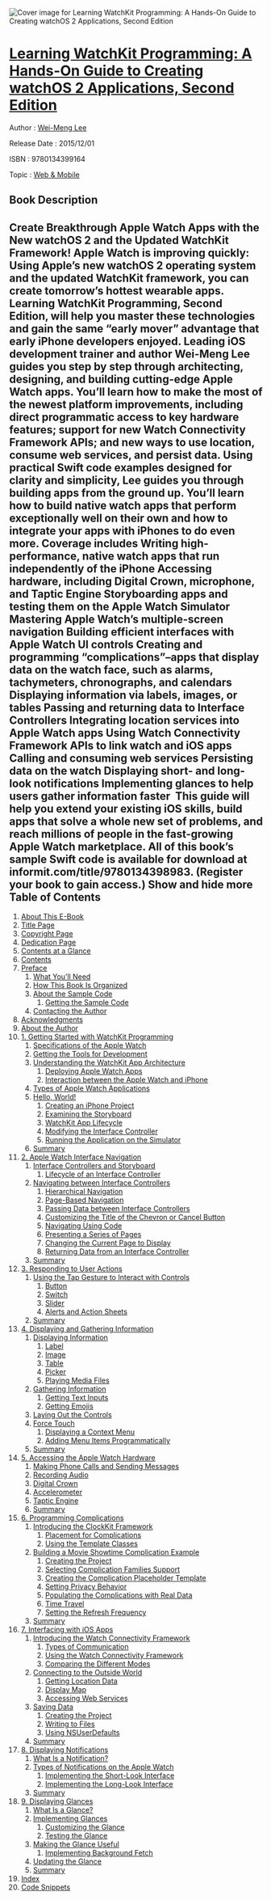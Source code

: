 ![Cover image for Learning WatchKit Programming: A Hands-On Guide to Creating watchOS 2 Applications, Second Edition](https://imgdetail.ebookreading.net/cover/cover/web_mobile/EB9780134399164.jpg)

[Learning WatchKit Programming: A Hands-On Guide to Creating watchOS 2 Applications, Second Edition](https://ebookreading.net/view/book/Learning+WatchKit+Programming%3A+A+Hands-On+Guide+to+Creating+watchOS+2+Applications%2C+Second+Edition-EB9780134399164_1.html "Learning WatchKit Programming: A Hands-On Guide to Creating watchOS 2 Applications, Second Edition")
====================================================================================================================

Author : [Wei-Meng Lee](https://ebookreading.net/search/author/Wei-Meng+Lee)

Release Date : 2015/12/01

ISBN : 9780134399164

Topic : [Web & Mobile](https://ebookreading.net/search/category/web-mobile)

Book Description
-----------------

 Create Breakthrough Apple Watch Apps with the New watchOS 2 and the Updated WatchKit Framework!
Apple Watch is improving quickly: Using Apple’s new watchOS 2 operating system and the updated WatchKit framework, you can create tomorrow’s hottest wearable apps. Learning WatchKit Programming, Second Edition, will help you master these technologies and gain the same “early mover” advantage that early iPhone developers enjoyed.
Leading iOS development trainer and author Wei-Meng Lee guides you step by step through architecting, designing, and building cutting-edge Apple Watch apps. You’ll learn how to make the most of the newest platform improvements, including direct programmatic access to key hardware features; support for new Watch Connectivity Framework APIs; and new ways to use location, consume web services, and persist data.
Using practical Swift code examples designed for clarity and simplicity, Lee guides you through building apps from the ground up. You’ll learn how to build native watch apps that perform exceptionally well on their own and how to integrate your apps with iPhones to do even more.
Coverage includes
 Writing high-performance, native watch apps that run independently of the iPhone 
 Accessing hardware, including Digital Crown, microphone, and Taptic Engine 
 Storyboarding apps and testing them on the Apple Watch Simulator 
 Mastering Apple Watch’s multiple-screen navigation 
 Building efficient interfaces with Apple Watch UI controls 
 Creating and programming “complications”–apps that display data on the watch face, such as alarms, tachymeters, chronographs, and calendars 
 Displaying information via labels, images, or tables 
 Passing and returning data to Interface Controllers 
 Integrating location services into Apple Watch apps 
 Using Watch Connectivity Framework APIs to link watch and iOS apps 
 Calling and consuming web services 
 Persisting data on the watch 
 Displaying short- and long-look notifications Implementing glances to help users gather information faster  
This guide will help you extend your existing iOS skills, build apps that solve a whole new set of problems, and reach millions of people in the fast-growing Apple Watch marketplace.
All of this book’s sample Swift code is available for download at informit.com/title/9780134398983. (Register your book to gain access.)
        Show and hide more                
Table of Contents
-----------------

1. [About This E-Book](https://ebookreading.net/view/book/Learning+WatchKit+Programming%3A+A+Hands-On+Guide+to+Creating+watchOS+2+Applications%2C+Second+Edition-EB9780134399164_2.html#pref00)
1. [Title Page](https://ebookreading.net/view/book/Learning+WatchKit+Programming%3A+A+Hands-On+Guide+to+Creating+watchOS+2+Applications%2C+Second+Edition-EB9780134399164_3.html#title)
1. [Copyright Page](https://ebookreading.net/view/book/Learning+WatchKit+Programming%3A+A+Hands-On+Guide+to+Creating+watchOS+2+Applications%2C+Second+Edition-EB9780134399164_4.html#copy)
1. [Dedication Page](https://ebookreading.net/view/book/Learning+WatchKit+Programming%3A+A+Hands-On+Guide+to+Creating+watchOS+2+Applications%2C+Second+Edition-EB9780134399164_6.html#ded01)
1. [Contents at a Glance](https://ebookreading.net/view/book/Learning+WatchKit+Programming%3A+A+Hands-On+Guide+to+Creating+watchOS+2+Applications%2C+Second+Edition-EB9780134399164_7.html#toc)
1. [Contents](https://ebookreading.net/view/book/Learning+WatchKit+Programming%3A+A+Hands-On+Guide+to+Creating+watchOS+2+Applications%2C+Second+Edition-EB9780134399164_8.html#bk01-toc)
1. [Preface](https://ebookreading.net/view/book/Learning+WatchKit+Programming%3A+A+Hands-On+Guide+to+Creating+watchOS+2+Applications%2C+Second+Edition-EB9780134399164_9.html#pref02)
    1. [What You’ll Need](https://ebookreading.net/view/book/Learning+WatchKit+Programming%3A+A+Hands-On+Guide+to+Creating+watchOS+2+Applications%2C+Second+Edition-EB9780134399164_9.html#pref02lev1sec1)
    1. [How This Book Is Organized](https://ebookreading.net/view/book/Learning+WatchKit+Programming%3A+A+Hands-On+Guide+to+Creating+watchOS+2+Applications%2C+Second+Edition-EB9780134399164_9.html#pref02lev1sec2)
    1. [About the Sample Code](https://ebookreading.net/view/book/Learning+WatchKit+Programming%3A+A+Hands-On+Guide+to+Creating+watchOS+2+Applications%2C+Second+Edition-EB9780134399164_9.html#pref02lev1sec3)
        1. [Getting the Sample Code](https://ebookreading.net/view/book/Learning+WatchKit+Programming%3A+A+Hands-On+Guide+to+Creating+watchOS+2+Applications%2C+Second+Edition-EB9780134399164_9.html#pref02lev2sec1)
    1. [Contacting the Author](https://ebookreading.net/view/book/Learning+WatchKit+Programming%3A+A+Hands-On+Guide+to+Creating+watchOS+2+Applications%2C+Second+Edition-EB9780134399164_9.html#pref02lev1sec4)
1. [Acknowledgments](https://ebookreading.net/view/book/Learning+WatchKit+Programming%3A+A+Hands-On+Guide+to+Creating+watchOS+2+Applications%2C+Second+Edition-EB9780134399164_10.html#pref03)
1. [About the Author](https://ebookreading.net/view/book/Learning+WatchKit+Programming%3A+A+Hands-On+Guide+to+Creating+watchOS+2+Applications%2C+Second+Edition-EB9780134399164_11.html#pref04)
1. [1. Getting Started with WatchKit Programming](https://ebookreading.net/view/book/Learning+WatchKit+Programming%3A+A+Hands-On+Guide+to+Creating+watchOS+2+Applications%2C+Second+Edition-EB9780134399164_12.html#ch01)
    1. [Specifications of the Apple Watch](https://ebookreading.net/view/book/Learning+WatchKit+Programming%3A+A+Hands-On+Guide+to+Creating+watchOS+2+Applications%2C+Second+Edition-EB9780134399164_12.html#ch01lev1sec1)
    1. [Getting the Tools for Development](https://ebookreading.net/view/book/Learning+WatchKit+Programming%3A+A+Hands-On+Guide+to+Creating+watchOS+2+Applications%2C+Second+Edition-EB9780134399164_12.html#ch01lev1sec2)
    1. [Understanding the WatchKit App Architecture](https://ebookreading.net/view/book/Learning+WatchKit+Programming%3A+A+Hands-On+Guide+to+Creating+watchOS+2+Applications%2C+Second+Edition-EB9780134399164_12.html#ch01lev1sec3)
        1. [Deploying Apple Watch Apps](https://ebookreading.net/view/book/Learning+WatchKit+Programming%3A+A+Hands-On+Guide+to+Creating+watchOS+2+Applications%2C+Second+Edition-EB9780134399164_12.html#ch01lev2sec1)
        1. [Interaction between the Apple Watch and iPhone](https://ebookreading.net/view/book/Learning+WatchKit+Programming%3A+A+Hands-On+Guide+to+Creating+watchOS+2+Applications%2C+Second+Edition-EB9780134399164_12.html#ch01lev2sec2)
    1. [Types of Apple Watch Applications](https://ebookreading.net/view/book/Learning+WatchKit+Programming%3A+A+Hands-On+Guide+to+Creating+watchOS+2+Applications%2C+Second+Edition-EB9780134399164_12.html#ch01lev1sec4)
    1. [Hello, World!](https://ebookreading.net/view/book/Learning+WatchKit+Programming%3A+A+Hands-On+Guide+to+Creating+watchOS+2+Applications%2C+Second+Edition-EB9780134399164_12.html#ch01lev1sec5)
        1. [Creating an iPhone Project](https://ebookreading.net/view/book/Learning+WatchKit+Programming%3A+A+Hands-On+Guide+to+Creating+watchOS+2+Applications%2C+Second+Edition-EB9780134399164_12.html#ch01lev2sec3)
        1. [Examining the Storyboard](https://ebookreading.net/view/book/Learning+WatchKit+Programming%3A+A+Hands-On+Guide+to+Creating+watchOS+2+Applications%2C+Second+Edition-EB9780134399164_12.html#ch01lev2sec4)
        1. [WatchKit App Lifecycle](https://ebookreading.net/view/book/Learning+WatchKit+Programming%3A+A+Hands-On+Guide+to+Creating+watchOS+2+Applications%2C+Second+Edition-EB9780134399164_12.html#ch01lev2sec5)
        1. [Modifying the Interface Controller](https://ebookreading.net/view/book/Learning+WatchKit+Programming%3A+A+Hands-On+Guide+to+Creating+watchOS+2+Applications%2C+Second+Edition-EB9780134399164_12.html#ch01lev2sec6)
        1. [Running the Application on the Simulator](https://ebookreading.net/view/book/Learning+WatchKit+Programming%3A+A+Hands-On+Guide+to+Creating+watchOS+2+Applications%2C+Second+Edition-EB9780134399164_12.html#ch01lev2sec7)
    1. [Summary](https://ebookreading.net/view/book/Learning+WatchKit+Programming%3A+A+Hands-On+Guide+to+Creating+watchOS+2+Applications%2C+Second+Edition-EB9780134399164_12.html#ch01lev1sec6)
1. [2. Apple Watch Interface Navigation](https://ebookreading.net/view/book/Learning+WatchKit+Programming%3A+A+Hands-On+Guide+to+Creating+watchOS+2+Applications%2C+Second+Edition-EB9780134399164_13.html#ch02)
    1. [Interface Controllers and Storyboard](https://ebookreading.net/view/book/Learning+WatchKit+Programming%3A+A+Hands-On+Guide+to+Creating+watchOS+2+Applications%2C+Second+Edition-EB9780134399164_13.html#ch02lev1sec1)
        1. [Lifecycle of an Interface Controller](https://ebookreading.net/view/book/Learning+WatchKit+Programming%3A+A+Hands-On+Guide+to+Creating+watchOS+2+Applications%2C+Second+Edition-EB9780134399164_13.html#ch02lev2sec1)
    1. [Navigating between Interface Controllers](https://ebookreading.net/view/book/Learning+WatchKit+Programming%3A+A+Hands-On+Guide+to+Creating+watchOS+2+Applications%2C+Second+Edition-EB9780134399164_13.html#ch02lev1sec2)
        1. [Hierarchical Navigation](https://ebookreading.net/view/book/Learning+WatchKit+Programming%3A+A+Hands-On+Guide+to+Creating+watchOS+2+Applications%2C+Second+Edition-EB9780134399164_13.html#ch02lev2sec2)
        1. [Page-Based Navigation](https://ebookreading.net/view/book/Learning+WatchKit+Programming%3A+A+Hands-On+Guide+to+Creating+watchOS+2+Applications%2C+Second+Edition-EB9780134399164_13.html#ch02lev2sec3)
        1. [Passing Data between Interface Controllers](https://ebookreading.net/view/book/Learning+WatchKit+Programming%3A+A+Hands-On+Guide+to+Creating+watchOS+2+Applications%2C+Second+Edition-EB9780134399164_13.html#ch02lev2sec4)
        1. [Customizing the Title of the Chevron or Cancel Button](https://ebookreading.net/view/book/Learning+WatchKit+Programming%3A+A+Hands-On+Guide+to+Creating+watchOS+2+Applications%2C+Second+Edition-EB9780134399164_13.html#ch02lev2sec5)
        1. [Navigating Using Code](https://ebookreading.net/view/book/Learning+WatchKit+Programming%3A+A+Hands-On+Guide+to+Creating+watchOS+2+Applications%2C+Second+Edition-EB9780134399164_13.html#ch02lev2sec6)
        1. [Presenting a Series of Pages](https://ebookreading.net/view/book/Learning+WatchKit+Programming%3A+A+Hands-On+Guide+to+Creating+watchOS+2+Applications%2C+Second+Edition-EB9780134399164_13.html#ch02lev2sec7)
        1. [Changing the Current Page to Display](https://ebookreading.net/view/book/Learning+WatchKit+Programming%3A+A+Hands-On+Guide+to+Creating+watchOS+2+Applications%2C+Second+Edition-EB9780134399164_13.html#ch02lev2sec8)
        1. [Returning Data from an Interface Controller](https://ebookreading.net/view/book/Learning+WatchKit+Programming%3A+A+Hands-On+Guide+to+Creating+watchOS+2+Applications%2C+Second+Edition-EB9780134399164_13.html#ch02lev2sec9)
    1. [Summary](https://ebookreading.net/view/book/Learning+WatchKit+Programming%3A+A+Hands-On+Guide+to+Creating+watchOS+2+Applications%2C+Second+Edition-EB9780134399164_13.html#ch02lev1sec3)
1. [3. Responding to User Actions](https://ebookreading.net/view/book/Learning+WatchKit+Programming%3A+A+Hands-On+Guide+to+Creating+watchOS+2+Applications%2C+Second+Edition-EB9780134399164_14.html#ch03)
    1. [Using the Tap Gesture to Interact with Controls](https://ebookreading.net/view/book/Learning+WatchKit+Programming%3A+A+Hands-On+Guide+to+Creating+watchOS+2+Applications%2C+Second+Edition-EB9780134399164_14.html#ch03lev1sec1)
        1. [Button](https://ebookreading.net/view/book/Learning+WatchKit+Programming%3A+A+Hands-On+Guide+to+Creating+watchOS+2+Applications%2C+Second+Edition-EB9780134399164_14.html#ch03lev2sec1)
        1. [Switch](https://ebookreading.net/view/book/Learning+WatchKit+Programming%3A+A+Hands-On+Guide+to+Creating+watchOS+2+Applications%2C+Second+Edition-EB9780134399164_14.html#ch03lev2sec2)
        1. [Slider](https://ebookreading.net/view/book/Learning+WatchKit+Programming%3A+A+Hands-On+Guide+to+Creating+watchOS+2+Applications%2C+Second+Edition-EB9780134399164_14.html#ch03lev2sec3)
        1. [Alerts and Action Sheets](https://ebookreading.net/view/book/Learning+WatchKit+Programming%3A+A+Hands-On+Guide+to+Creating+watchOS+2+Applications%2C+Second+Edition-EB9780134399164_14.html#ch03lev2sec4)
    1. [Summary](https://ebookreading.net/view/book/Learning+WatchKit+Programming%3A+A+Hands-On+Guide+to+Creating+watchOS+2+Applications%2C+Second+Edition-EB9780134399164_14.html#ch03lev1sec2)
1. [4. Displaying and Gathering Information](https://ebookreading.net/view/book/Learning+WatchKit+Programming%3A+A+Hands-On+Guide+to+Creating+watchOS+2+Applications%2C+Second+Edition-EB9780134399164_15.html#ch04)
    1. [Displaying Information](https://ebookreading.net/view/book/Learning+WatchKit+Programming%3A+A+Hands-On+Guide+to+Creating+watchOS+2+Applications%2C+Second+Edition-EB9780134399164_15.html#ch04lev1sec1)
        1. [Label](https://ebookreading.net/view/book/Learning+WatchKit+Programming%3A+A+Hands-On+Guide+to+Creating+watchOS+2+Applications%2C+Second+Edition-EB9780134399164_15.html#ch04lev2sec1)
        1. [Image](https://ebookreading.net/view/book/Learning+WatchKit+Programming%3A+A+Hands-On+Guide+to+Creating+watchOS+2+Applications%2C+Second+Edition-EB9780134399164_15.html#ch04lev2sec2)
        1. [Table](https://ebookreading.net/view/book/Learning+WatchKit+Programming%3A+A+Hands-On+Guide+to+Creating+watchOS+2+Applications%2C+Second+Edition-EB9780134399164_15.html#ch04lev2sec3)
        1. [Picker](https://ebookreading.net/view/book/Learning+WatchKit+Programming%3A+A+Hands-On+Guide+to+Creating+watchOS+2+Applications%2C+Second+Edition-EB9780134399164_15.html#ch04lev2sec4)
        1. [Playing Media Files](https://ebookreading.net/view/book/Learning+WatchKit+Programming%3A+A+Hands-On+Guide+to+Creating+watchOS+2+Applications%2C+Second+Edition-EB9780134399164_15.html#ch04lev2sec5)
    1. [Gathering Information](https://ebookreading.net/view/book/Learning+WatchKit+Programming%3A+A+Hands-On+Guide+to+Creating+watchOS+2+Applications%2C+Second+Edition-EB9780134399164_15.html#ch04lev1sec2)
        1. [Getting Text Inputs](https://ebookreading.net/view/book/Learning+WatchKit+Programming%3A+A+Hands-On+Guide+to+Creating+watchOS+2+Applications%2C+Second+Edition-EB9780134399164_15.html#ch04lev2sec6)
        1. [Getting Emojis](https://ebookreading.net/view/book/Learning+WatchKit+Programming%3A+A+Hands-On+Guide+to+Creating+watchOS+2+Applications%2C+Second+Edition-EB9780134399164_15.html#ch04lev2sec7)
    1. [Laying Out the Controls](https://ebookreading.net/view/book/Learning+WatchKit+Programming%3A+A+Hands-On+Guide+to+Creating+watchOS+2+Applications%2C+Second+Edition-EB9780134399164_15.html#ch04lev1sec3)
    1. [Force Touch](https://ebookreading.net/view/book/Learning+WatchKit+Programming%3A+A+Hands-On+Guide+to+Creating+watchOS+2+Applications%2C+Second+Edition-EB9780134399164_15.html#ch04lev1sec4)
        1. [Displaying a Context Menu](https://ebookreading.net/view/book/Learning+WatchKit+Programming%3A+A+Hands-On+Guide+to+Creating+watchOS+2+Applications%2C+Second+Edition-EB9780134399164_15.html#ch04lev2sec8)
        1. [Adding Menu Items Programmatically](https://ebookreading.net/view/book/Learning+WatchKit+Programming%3A+A+Hands-On+Guide+to+Creating+watchOS+2+Applications%2C+Second+Edition-EB9780134399164_15.html#ch04lev2sec9)
    1. [Summary](https://ebookreading.net/view/book/Learning+WatchKit+Programming%3A+A+Hands-On+Guide+to+Creating+watchOS+2+Applications%2C+Second+Edition-EB9780134399164_15.html#ch04lev1sec5)
1. [5. Accessing the Apple Watch Hardware](https://ebookreading.net/view/book/Learning+WatchKit+Programming%3A+A+Hands-On+Guide+to+Creating+watchOS+2+Applications%2C+Second+Edition-EB9780134399164_16.html#ch05)
    1. [Making Phone Calls and Sending Messages](https://ebookreading.net/view/book/Learning+WatchKit+Programming%3A+A+Hands-On+Guide+to+Creating+watchOS+2+Applications%2C+Second+Edition-EB9780134399164_16.html#ch05lev1sec1)
    1. [Recording Audio](https://ebookreading.net/view/book/Learning+WatchKit+Programming%3A+A+Hands-On+Guide+to+Creating+watchOS+2+Applications%2C+Second+Edition-EB9780134399164_16.html#ch05lev1sec2)
    1. [Digital Crown](https://ebookreading.net/view/book/Learning+WatchKit+Programming%3A+A+Hands-On+Guide+to+Creating+watchOS+2+Applications%2C+Second+Edition-EB9780134399164_16.html#ch05lev1sec3)
    1. [Accelerometer](https://ebookreading.net/view/book/Learning+WatchKit+Programming%3A+A+Hands-On+Guide+to+Creating+watchOS+2+Applications%2C+Second+Edition-EB9780134399164_16.html#ch05lev1sec4)
    1. [Taptic Engine](https://ebookreading.net/view/book/Learning+WatchKit+Programming%3A+A+Hands-On+Guide+to+Creating+watchOS+2+Applications%2C+Second+Edition-EB9780134399164_16.html#ch05lev1sec5)
    1. [Summary](https://ebookreading.net/view/book/Learning+WatchKit+Programming%3A+A+Hands-On+Guide+to+Creating+watchOS+2+Applications%2C+Second+Edition-EB9780134399164_16.html#ch05lev1sec6)
1. [6. Programming Complications](https://ebookreading.net/view/book/Learning+WatchKit+Programming%3A+A+Hands-On+Guide+to+Creating+watchOS+2+Applications%2C+Second+Edition-EB9780134399164_17.html#ch06)
    1. [Introducing the ClockKit Framework](https://ebookreading.net/view/book/Learning+WatchKit+Programming%3A+A+Hands-On+Guide+to+Creating+watchOS+2+Applications%2C+Second+Edition-EB9780134399164_17.html#ch06lev1sec1)
        1. [Placement for Complications](https://ebookreading.net/view/book/Learning+WatchKit+Programming%3A+A+Hands-On+Guide+to+Creating+watchOS+2+Applications%2C+Second+Edition-EB9780134399164_17.html#ch06lev2sec1)
        1. [Using the Template Classes](https://ebookreading.net/view/book/Learning+WatchKit+Programming%3A+A+Hands-On+Guide+to+Creating+watchOS+2+Applications%2C+Second+Edition-EB9780134399164_17.html#ch06lev2sec2)
    1. [Building a Movie Showtime Complication Example](https://ebookreading.net/view/book/Learning+WatchKit+Programming%3A+A+Hands-On+Guide+to+Creating+watchOS+2+Applications%2C+Second+Edition-EB9780134399164_17.html#ch06lev1sec2)
        1. [Creating the Project](https://ebookreading.net/view/book/Learning+WatchKit+Programming%3A+A+Hands-On+Guide+to+Creating+watchOS+2+Applications%2C+Second+Edition-EB9780134399164_17.html#ch06lev2sec3)
        1. [Selecting Complication Families Support](https://ebookreading.net/view/book/Learning+WatchKit+Programming%3A+A+Hands-On+Guide+to+Creating+watchOS+2+Applications%2C+Second+Edition-EB9780134399164_17.html#ch06lev2sec4)
        1. [Creating the Complication Placeholder Template](https://ebookreading.net/view/book/Learning+WatchKit+Programming%3A+A+Hands-On+Guide+to+Creating+watchOS+2+Applications%2C+Second+Edition-EB9780134399164_17.html#ch06lev2sec5)
        1. [Setting Privacy Behavior](https://ebookreading.net/view/book/Learning+WatchKit+Programming%3A+A+Hands-On+Guide+to+Creating+watchOS+2+Applications%2C+Second+Edition-EB9780134399164_17.html#ch06lev2sec6)
        1. [Populating the Complications with Real Data](https://ebookreading.net/view/book/Learning+WatchKit+Programming%3A+A+Hands-On+Guide+to+Creating+watchOS+2+Applications%2C+Second+Edition-EB9780134399164_17.html#ch06lev2sec7)
        1. [Time Travel](https://ebookreading.net/view/book/Learning+WatchKit+Programming%3A+A+Hands-On+Guide+to+Creating+watchOS+2+Applications%2C+Second+Edition-EB9780134399164_17.html#ch06lev2sec8)
        1. [Setting the Refresh Frequency](https://ebookreading.net/view/book/Learning+WatchKit+Programming%3A+A+Hands-On+Guide+to+Creating+watchOS+2+Applications%2C+Second+Edition-EB9780134399164_17.html#ch06lev2sec9)
    1. [Summary](https://ebookreading.net/view/book/Learning+WatchKit+Programming%3A+A+Hands-On+Guide+to+Creating+watchOS+2+Applications%2C+Second+Edition-EB9780134399164_17.html#ch06lev1sec3)
1. [7. Interfacing with iOS Apps](https://ebookreading.net/view/book/Learning+WatchKit+Programming%3A+A+Hands-On+Guide+to+Creating+watchOS+2+Applications%2C+Second+Edition-EB9780134399164_18.html#ch07)
    1. [Introducing the Watch Connectivity Framework](https://ebookreading.net/view/book/Learning+WatchKit+Programming%3A+A+Hands-On+Guide+to+Creating+watchOS+2+Applications%2C+Second+Edition-EB9780134399164_18.html#ch07lev1sec1)
        1. [Types of Communication](https://ebookreading.net/view/book/Learning+WatchKit+Programming%3A+A+Hands-On+Guide+to+Creating+watchOS+2+Applications%2C+Second+Edition-EB9780134399164_18.html#ch07lev2sec1)
        1. [Using the Watch Connectivity Framework](https://ebookreading.net/view/book/Learning+WatchKit+Programming%3A+A+Hands-On+Guide+to+Creating+watchOS+2+Applications%2C+Second+Edition-EB9780134399164_18.html#ch07lev2sec2)
        1. [Comparing the Different Modes](https://ebookreading.net/view/book/Learning+WatchKit+Programming%3A+A+Hands-On+Guide+to+Creating+watchOS+2+Applications%2C+Second+Edition-EB9780134399164_18.html#ch07lev2sec3)
    1. [Connecting to the Outside World](https://ebookreading.net/view/book/Learning+WatchKit+Programming%3A+A+Hands-On+Guide+to+Creating+watchOS+2+Applications%2C+Second+Edition-EB9780134399164_18.html#ch07lev1sec2)
        1. [Getting Location Data](https://ebookreading.net/view/book/Learning+WatchKit+Programming%3A+A+Hands-On+Guide+to+Creating+watchOS+2+Applications%2C+Second+Edition-EB9780134399164_18.html#ch07lev2sec4)
        1. [Display Map](https://ebookreading.net/view/book/Learning+WatchKit+Programming%3A+A+Hands-On+Guide+to+Creating+watchOS+2+Applications%2C+Second+Edition-EB9780134399164_18.html#ch07lev2sec5)
        1. [Accessing Web Services](https://ebookreading.net/view/book/Learning+WatchKit+Programming%3A+A+Hands-On+Guide+to+Creating+watchOS+2+Applications%2C+Second+Edition-EB9780134399164_18.html#ch07lev2sec6)
    1. [Saving Data](https://ebookreading.net/view/book/Learning+WatchKit+Programming%3A+A+Hands-On+Guide+to+Creating+watchOS+2+Applications%2C+Second+Edition-EB9780134399164_18.html#ch07lev1sec3)
        1. [Creating the Project](https://ebookreading.net/view/book/Learning+WatchKit+Programming%3A+A+Hands-On+Guide+to+Creating+watchOS+2+Applications%2C+Second+Edition-EB9780134399164_18.html#ch07lev2sec7)
        1. [Writing to Files](https://ebookreading.net/view/book/Learning+WatchKit+Programming%3A+A+Hands-On+Guide+to+Creating+watchOS+2+Applications%2C+Second+Edition-EB9780134399164_18.html#ch07lev2sec8)
        1. [Using NSUserDefaults](https://ebookreading.net/view/book/Learning+WatchKit+Programming%3A+A+Hands-On+Guide+to+Creating+watchOS+2+Applications%2C+Second+Edition-EB9780134399164_18.html#ch07lev2sec9)
    1. [Summary](https://ebookreading.net/view/book/Learning+WatchKit+Programming%3A+A+Hands-On+Guide+to+Creating+watchOS+2+Applications%2C+Second+Edition-EB9780134399164_18.html#ch07lev1sec4)
1. [8. Displaying Notifications](https://ebookreading.net/view/book/Learning+WatchKit+Programming%3A+A+Hands-On+Guide+to+Creating+watchOS+2+Applications%2C+Second+Edition-EB9780134399164_19.html#ch08)
    1. [What Is a Notification?](https://ebookreading.net/view/book/Learning+WatchKit+Programming%3A+A+Hands-On+Guide+to+Creating+watchOS+2+Applications%2C+Second+Edition-EB9780134399164_19.html#ch08lev1sec1)
    1. [Types of Notifications on the Apple Watch](https://ebookreading.net/view/book/Learning+WatchKit+Programming%3A+A+Hands-On+Guide+to+Creating+watchOS+2+Applications%2C+Second+Edition-EB9780134399164_19.html#ch08lev1sec2)
        1. [Implementing the Short-Look Interface](https://ebookreading.net/view/book/Learning+WatchKit+Programming%3A+A+Hands-On+Guide+to+Creating+watchOS+2+Applications%2C+Second+Edition-EB9780134399164_19.html#ch08lev2sec1)
        1. [Implementing the Long-Look Interface](https://ebookreading.net/view/book/Learning+WatchKit+Programming%3A+A+Hands-On+Guide+to+Creating+watchOS+2+Applications%2C+Second+Edition-EB9780134399164_19.html#ch08lev2sec2)
    1. [Summary](https://ebookreading.net/view/book/Learning+WatchKit+Programming%3A+A+Hands-On+Guide+to+Creating+watchOS+2+Applications%2C+Second+Edition-EB9780134399164_19.html#ch08lev1sec3)
1. [9. Displaying Glances](https://ebookreading.net/view/book/Learning+WatchKit+Programming%3A+A+Hands-On+Guide+to+Creating+watchOS+2+Applications%2C+Second+Edition-EB9780134399164_20.html#ch09)
    1. [What Is a Glance?](https://ebookreading.net/view/book/Learning+WatchKit+Programming%3A+A+Hands-On+Guide+to+Creating+watchOS+2+Applications%2C+Second+Edition-EB9780134399164_20.html#ch09lev1sec1)
    1. [Implementing Glances](https://ebookreading.net/view/book/Learning+WatchKit+Programming%3A+A+Hands-On+Guide+to+Creating+watchOS+2+Applications%2C+Second+Edition-EB9780134399164_20.html#ch09lev1sec2)
        1. [Customizing the Glance](https://ebookreading.net/view/book/Learning+WatchKit+Programming%3A+A+Hands-On+Guide+to+Creating+watchOS+2+Applications%2C+Second+Edition-EB9780134399164_20.html#ch09lev2sec1)
        1. [Testing the Glance](https://ebookreading.net/view/book/Learning+WatchKit+Programming%3A+A+Hands-On+Guide+to+Creating+watchOS+2+Applications%2C+Second+Edition-EB9780134399164_20.html#ch09lev2sec2)
    1. [Making the Glance Useful](https://ebookreading.net/view/book/Learning+WatchKit+Programming%3A+A+Hands-On+Guide+to+Creating+watchOS+2+Applications%2C+Second+Edition-EB9780134399164_20.html#ch09lev1sec3)
        1. [Implementing Background Fetch](https://ebookreading.net/view/book/Learning+WatchKit+Programming%3A+A+Hands-On+Guide+to+Creating+watchOS+2+Applications%2C+Second+Edition-EB9780134399164_20.html#ch09lev2sec3)
    1. [Updating the Glance](https://ebookreading.net/view/book/Learning+WatchKit+Programming%3A+A+Hands-On+Guide+to+Creating+watchOS+2+Applications%2C+Second+Edition-EB9780134399164_20.html#ch09lev1sec4)
    1. [Summary](https://ebookreading.net/view/book/Learning+WatchKit+Programming%3A+A+Hands-On+Guide+to+Creating+watchOS+2+Applications%2C+Second+Edition-EB9780134399164_20.html#ch09lev1sec5)
1. [Index](https://ebookreading.net/view/book/Learning+WatchKit+Programming%3A+A+Hands-On+Guide+to+Creating+watchOS+2+Applications%2C+Second+Edition-EB9780134399164_21.html#index)
1. [Code Snippets](https://ebookreading.net/view/book/Learning+WatchKit+Programming%3A+A+Hands-On+Guide+to+Creating+watchOS+2+Applications%2C+Second+Edition-EB9780134399164_23.html#ch01_images)

